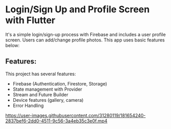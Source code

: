 # Login/Sign Up and Profile Screen with Flutter

It's a simple login/sign-up process with Firebase and includes a user profile screen. Users can add/change profile photos. This app uses basic features below:

## Features:

This project has several features:

- Firebase (Authentication, Firestore, Storage)
- State management with Provider
- Stream and Future Builder
- Device features (gallery, camera)
- Error Handling



https://user-images.githubusercontent.com/31280119/181654240-2837bef6-2dd0-4511-9c56-3a4eb35c3e0f.mp4

